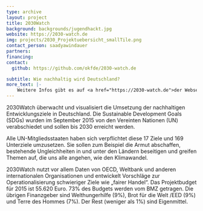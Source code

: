 ```yaml
---
type: archive
layout: project
title: 2030Watch
background: backgrounds/jugendhackt.jpg
website: https://2030-watch.de
img: projects/2030_Projektuebersicht_smallTile.png
contact_person: saadyawindauer
partners:
financing:
contact:
  github: https://github.com/okfde/2030-watch.de

subtitle: Wie nachhaltig wird Deutschland?
more_text: |-
    Weitere Infos gibt es auf <a href="https://2030-watch.de">der Webseite</a> von 2030Watch.
---
```


2030Watch überwacht und visualisiert die Umsetzung der nachhaltigen Entwicklungsziele in Deutschland. 
Die Sustainable Development Goals (SDGs) wurden im September 2015 von den Vereinten Nationen (UN) verabschiedet und sollen bis 2030 erreicht werden. 

Alle UN-Mitgliedsstaaten haben sich verpflichtet diese 17 Ziele und 169 Unterziele umzusetzen. 
Sie sollen zum Beispiel die Armut abschaffen, bestehende Ungleichheiten in und unter den Ländern beseitigen und greifen Themen auf, die uns alle angehen, wie den Klimawandel. 

2030Watch nutzt vor allem Daten von OECD, Weltbank und anderen internationalen Organisationen und entwickelt Vorschläge zur Operationalisierung schwieriger Ziele wie „fairer Handel“. 
Das Projektbudget für 2015 ist 55.620 Euro. 73% des Budgets werden vom BMZ getragen. 
Die übrigen Finanzgeber sind Welthungerhilfe (9%), Brot für die Welt /EED (9%) und Terre des Hommes (7%). 
Der Rest (weniger als 1%) sind Eigenmittel.
